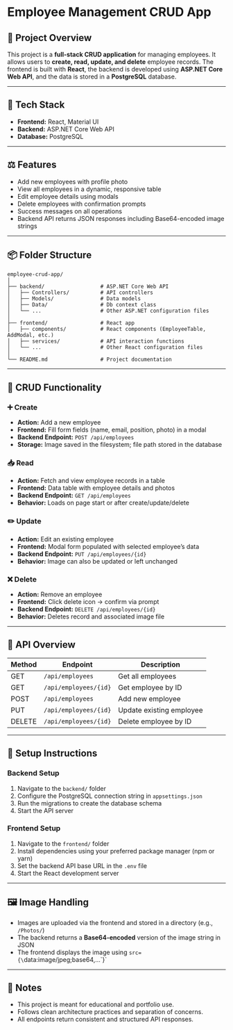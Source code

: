 # Employee Management CRUD App

## 📝 Project Overview

This project is a **full-stack CRUD application** for managing employees. It allows users to **create, read, update, and delete** employee records. The frontend is built with **React**, the backend is developed using **ASP.NET Core Web API**, and the data is stored in a **PostgreSQL** database.

---

## 📁 Tech Stack

- **Frontend:** React, Material UI
- **Backend:** ASP.NET Core Web API
- **Database:** PostgreSQL

---

## ⚖️ Features

- Add new employees with profile photo
- View all employees in a dynamic, responsive table
- Edit employee details using modals
- Delete employees with confirmation prompts
- Success messages on all operations
- Backend API returns JSON responses including Base64-encoded image strings

---

## 📦 Folder Structure

```
employee-crud-app/
│
├── backend/                  # ASP.NET Core Web API
│   ├── Controllers/          # API controllers
│   ├── Models/               # Data models
│   ├── Data/                 # Db context class
│   └── ...                   # Other ASP.NET configuration files
│
├── frontend/                 # React app
│   ├── components/           # React components (EmployeeTable, AddModal, etc.)
│   ├── services/             # API interaction functions
│   └── ...                   # Other React configuration files
│
└── README.md                 # Project documentation
```

---

## 🧠 CRUD Functionality

### ➕ Create

- **Action:** Add a new employee
- **Frontend:** Fill form fields (name, email, position, photo) in a modal
- **Backend Endpoint:** `POST /api/employees`
- **Storage:** Image saved in the filesystem; file path stored in the database

### 📥 Read

- **Action:** Fetch and view employee records in a table
- **Frontend:** Data table with employee details and photos
- **Backend Endpoint:** `GET /api/employees`
- **Behavior:** Loads on page start or after create/update/delete

### ✏️ Update

- **Action:** Edit an existing employee
- **Frontend:** Modal form populated with selected employee’s data
- **Backend Endpoint:** `PUT /api/employees/{id}`
- **Behavior:** Image can also be updated or left unchanged

### ❌ Delete

- **Action:** Remove an employee
- **Frontend:** Click delete icon → confirm via prompt
- **Backend Endpoint:** `DELETE /api/employees/{id}`
- **Behavior:** Deletes record and associated image file

---

## 🔑 API Overview

| Method | Endpoint                  | Description               |
|--------|---------------------------|---------------------------|
| GET    | `/api/employees`          | Get all employees         |
| GET    | `/api/employees/{id}`     | Get employee by ID        |
| POST   | `/api/employees`          | Add new employee          |
| PUT    | `/api/employees/{id}`     | Update existing employee  |
| DELETE | `/api/employees/{id}`     | Delete employee by ID     |

---

## 💾 Setup Instructions

### Backend Setup

1. Navigate to the `backend/` folder
2. Configure the PostgreSQL connection string in `appsettings.json`
3. Run the migrations to create the database schema
4. Start the API server

### Frontend Setup

1. Navigate to the `frontend/` folder
2. Install dependencies using your preferred package manager (npm or yarn)
3. Set the backend API base URL in the `.env` file
4. Start the React development server

---

## 🖼️ Image Handling

- Images are uploaded via the frontend and stored in a directory (e.g., `/Photos/`)
- The backend returns a **Base64-encoded** version of the image string in JSON
- The frontend displays the image using `src={\`data:image/jpeg;base64,...\`}`

---

## 📌 Notes

- This project is meant for educational and portfolio use.
- Follows clean architecture practices and separation of concerns.
- All endpoints return consistent and structured API responses.
